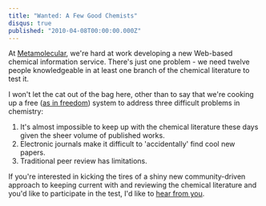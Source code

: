 ```yaml
---
title: "Wanted: A Few Good Chemists"
disqus: true
published: "2010-04-08T00:00:00.000Z"
---
```


At [Metamolecular](http://metamolecular.com), we're hard at work developing a new Web-based chemical information service. There's just one problem - we need twelve people knowledgeable in at least one branch of the chemical literature to test it.

I won't let the cat out of the bag here, other than to say that we're cooking up a free ([as in freedom](http://creativecommons.org/)) system to address three difficult problems in chemistry:

1.  It's almost impossible to keep up with the chemical literature these days given the sheer volume of published works.
2.  Electronic journals make it difficult to 'accidentally' find cool new papers.
3.  Traditional peer review has limitations.

If you're interested in kicking the tires of a shiny new community-driven approach to keeping current with and reviewing the chemical literature and you'd like to participate in the test, I'd like to <a href="http://mailhide.recaptcha.net/d?k=01psyC-58J3XSX6pLP7siKuA==&amp;c=v4w5XYnPQNsV7XRSS2f3x8h5VvjLbpYZHcQVdfhP13g=" onclick="window.open('http://mailhide.recaptcha.net/d?k=01psyC-58J3XSX6pLP7siKuA==&amp;c=v4w5XYnPQNsV7XRSS2f3x8h5VvjLbpYZHcQVdfhP13g=', '', 'toolbar=0,scrollbars=0,location=0,statusbar=0,menubar=0,resizable=0,width=500,height=300'); return false;" title="Reveal this e-mail address">hear from you</a>.